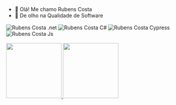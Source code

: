 ## 
- 👋 Olá! Me chamo Rubens Costa
- 👀 De olho na Qualidade de Software
<div>
 <img align="center" alt="Rubens Costa .net" src="https://img.shields.io/badge/.NET-5C2D91?style=for-the-badge&logo=.net&logoColor=white">
 <img align="center" alt="Rubens Costa C#" src="https://img.shields.io/badge/C%23-239120?style=for-the-badge&logo=c-sharp&logoColor=white">
 <img align="center" alt="Rubens Costa Cypress" src="https://img.shields.io/badge/Cypress-17202C?style=for-the-badge&logo=Cypress">
 <img align="center" alt="Rubens Costa Js" src="https://img.shields.io/badge/JavaScript-F7DF1E?style=for-the-badge&logo=javascript&logoColor=black"> 
</div>
<br>
<div>
  <a href="https://github.com/rubens-costa">
  <img height="150em" src="https://github-readme-stats.vercel.app/api?username=rubens-costa&show_icons=true&theme=dark&include_all_commits=true&count_private=false"/>
  <img height="150em" src="https://github-readme-stats.vercel.app/api/top-langs/?username=rubens-costa&layout=compact&langs_count=7&theme=dark"/>
</div>

##
